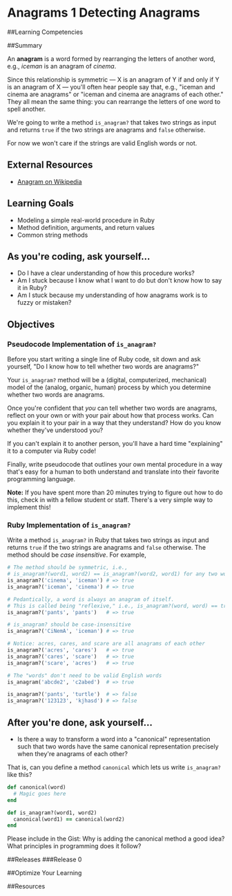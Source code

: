 # Anagrams 1 Detecting Anagrams 
 
##Learning Competencies 

##Summary 

 An **anagram** is a word formed by rearranging the letters of another word, e.g., *iceman* is an anagram of *cinema*.

Since this relationship is symmetric &mdash; X is an anagram of Y if and only if Y is an anagram of X &mdash; you'll often hear people say that, e.g., "iceman and cinema are anagrams" or "iceman and cinema are anagrams of each other."  They all mean the same thing: you can rearrange the letters of one word to spell another.

We're going to write a method `is_anagram?` that takes two strings as input and returns `true` if the two strings are anagrams and `false` otherwise.

For now we won't care if the strings are valid English words or not.

## External Resources
* [Anagram on Wikipedia](http://en.wikipedia.org/wiki/Anagram)

## Learning Goals
* Modeling a simple real-world procedure in Ruby
* Method definition, arguments, and return values
* Common string methods

## As you're coding, ask yourself...
* Do I have a clear understanding of how this procedure works?
* Am I stuck because I know what I want to do but don't know how to say it in Ruby?
* Am I stuck because my understanding of how anagrams work is to fuzzy or mistaken?

## Objectives
### Pseudocode Implementation of `is_anagram?`

Before you start writing a single line of Ruby code, sit down and ask yourself, "Do I know how to tell whether two words are anagrams?"

Your `is_anagram?` method will be a (digital, computerized, mechanical) model of the (analog, organic, human) process by which you determine whether two words are anagrams.

Once you're confident that *you* can tell whether two words are anagrams, reflect on your own or with your pair about how that process works.  Can you explain it to your pair in a way that they understand?  How do you know whether they've understood you?

If you can't explain it to another person, you'll have a hard time "explaining" it to a computer via Ruby code!

Finally, write pseudocode that outlines your own mental procedure in a way that's easy for a human to both understand and translate into their favorite programming language.

**Note:** If you have spent more than 20 minutes trying to figure out how to do this, check in with a fellow student or staff.  There's a very simple way to implement this!

### Ruby Implementation of `is_anagram?`

Write a method `is_anagram?` in Ruby that takes two strings as input and returns `true` if the two strings are anagrams and `false` otherwise.  The method should be *case insensitive*.  For example,

```ruby
# The method should be symmetric, i.e.,
# is_anagram?(word1, word2) == is_anagram?(word2, word1) for any two words
is_anagram?('cinema', 'iceman') # => true
is_anagram?('iceman', 'cinema') # => true

# Pedantically, a word is always an anagram of itself.
# This is called being "reflexive," i.e., is_anagram?(word, word) == true for any word
is_anagram?('pants', 'pants')   # => true

# is_anagram? should be case-insensitive
is_anagram?('CiNemA', 'iceman') # => true

# Notice: acres, cares, and scare are all anagrams of each other
is_anagram?('acres', 'cares')   # => true
is_anagram?('cares', 'scare')   # => true
is_anagram?('scare', 'acres')   # => true

# The "words" don't need to be valid English words
is_anagram('abcde2', 'c2abed')  # => true

is_anagram?('pants', 'turtle')  # => false
is_anagram?('123123', 'kjhasd') # => false
```

## After you're done, ask yourself...

* Is there a way to transform a word into a "canonical" representation such that two words have the same canonical representation precisely when they're anagrams of each other?

That is, can you define a method `canonical` which lets us write `is_anagram?` like this?

```ruby
def canonical(word)
  # Magic goes here
end

def is_anagram?(word1, word2)
  canonical(word1) == canonical(word2)
end
```

Please include in the Gist:  Why is adding the canonical method a good idea?  What principles in programming does it follow? 

##Releases
###Release 0 

##Optimize Your Learning 

##Resources